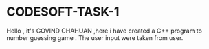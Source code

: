 # CODESOFT-TASK-1
Hello , it's GOVIND CHAHUAN  ,here i have created a C++ program to number guessing game . The user input were taken from user.

